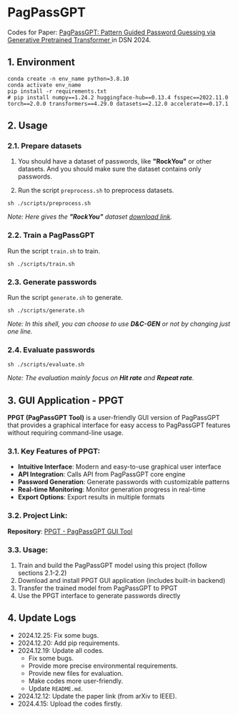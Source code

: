 # PagPassGPT

Codes for Paper: [PagPassGPT: Pattern Guided Password Guessing via Generative Pretrained Transformer
](https://www.computer.org/csdl/proceedings-article/dsn/2024/410500a429/1ZPxTMt2ao8) in DSN 2024.

## 1. Environment

```shell
conda create -n env_name python=3.8.10
conda activate env_name
pip install -r requirements.txt
# pip install numpy==1.24.2 huggingface-hub==0.13.4 fsspec==2022.11.0 torch==2.0.0 transformers==4.29.0 datasets==2.12.0 accelerate==0.17.1
```


## 2. Usage

### 2.1. Prepare datasets

1. You should have a dataset of passwords, like **"RockYou"** or other datasets. And you should make sure the dataset contains only passwords.

2. Run the script `preprocess.sh` to preprocess datasets.
```shell
sh ./scripts/preprocess.sh
```

*Note: Here gives the **"RockYou"** dataset [download link](https://www.google.com/url?sa=i&url=https%3A%2F%2Fgithub.com%2Fbrannondorsey%2Fnaive-hashcat%2Freleases%2Fdownload%2Fdata%2Frockyou.txt&psig=AOvVaw3rovncwk_ZO-AVgMK56N5-&ust=1734701481601000&source=images&cd=vfe&opi=89978449&ved=0CAYQrpoMahcKEwiwiazf-LOKAxUAAAAAHQAAAAAQBA).*


### 2.2. Train a PagPassGPT

Run the script `train.sh` to train.
```shell
sh ./scripts/train.sh
```

### 2.3. Generate passwords
Run the script `generate.sh` to generate.

```shell
sh ./scripts/generate.sh
```

*Note: In this shell, you can choose to use **D\&C-GEN** or not by changing just one line.*

### 2.4. Evaluate passwords

```shell
sh ./scripts/evaluate.sh
```
*Note: The evaluation mainly focus on **Hit rate** and **Repeat rate**.*

## 3. GUI Application - PPGT

**PPGT (PagPassGPT Tool)** is a user-friendly GUI version of PagPassGPT that provides a graphical interface for easy access to PagPassGPT features without requiring command-line usage.

### 3.1. Key Features of PPGT:
- **Intuitive Interface**: Modern and easy-to-use graphical user interface
- **API Integration**: Calls API from PagPassGPT core engine
- **Password Generation**: Generate passwords with customizable patterns
- **Real-time Monitoring**: Monitor generation progress in real-time
- **Export Options**: Export results in multiple formats

### 3.2. Project Link:
**Repository**: [PPGT - PagPassGPT GUI Tool](https://github.com/WanThinnn/PPGT-GEN.git)

### 3.3. Usage:
1. Train and build the PagPassGPT model using this project (follow sections 2.1-2.2)
2. Download and install PPGT GUI application (includes built-in backend)
3. Transfer the trained model from PagPassGPT to PPGT
4. Use the PPGT interface to generate passwords directly

## 4. Update Logs

+ 2024.12.25: Fix some bugs.
+ 2024.12.20: Add pip requirements.
+ 2024.12.19: Update all codes.
  + Fix some bugs.
  + Provide more precise environmental requirements.
  + Provide new files for evaluation.
  + Make codes more user-friendly. 
  + Update `README.md`.
+ 2024.12.12: Update the paper link (from arXiv to IEEE).
+ 2024.4.15: Upload the codes firstly.
